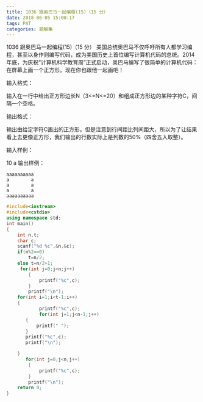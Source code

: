 ```yaml
---
title: 1036 跟奥巴马一起编程(15)（15 分）
date: 2018-06-05 15:00:17
tags: PAT
categories: 题解集
---
```


1036 跟奥巴马一起编程(15)（15 分）
美国总统奥巴马不仅呼吁所有人都学习编程，甚至以身作则编写代码，成为美国历史上首位编写计算机代码的总统。2014年底，为庆祝“计算机科学教育周”正式启动，奥巴马编写了很简单的计算机代码：在屏幕上画一个正方形。现在你也跟他一起画吧！

输入格式：

输入在一行中给出正方形边长N（3<=N<=20）和组成正方形边的某种字符C，间隔一个空格。

输出格式：

输出由给定字符C画出的正方形。但是注意到行间距比列间距大，所以为了让结果看上去更像正方形，我们输出的行数实际上是列数的50%（四舍五入取整）。

输入样例：

10 a
输出样例：
```
aaaaaaaaaa
a        a
a        a
a        a
aaaaaaaaaa
```

```cpp
#include<iostream>
#include<cstdio>
using namespace std;
int main()
{
    int n,t;
    char c;
    scanf("%d %c",&n,&c);
    if(n%2==0)
        t=n/2;
    else t=n/2+1;
     for(int j=0;j<n;j++)
        {
            printf("%c",c);
        }
        printf("\n");
    for(int i=1;i<t-1;i++)
    {
            printf("%c",c);
            for(int j=1;j<n-1;j++)
       {
           printf(" ");
       }
       printf("%c",c);
       printf("\n");

    }
       for(int j=0;j<n;j++)
        {
            printf("%c",c);
        }
        printf("\n");
    return 0;
}

```
